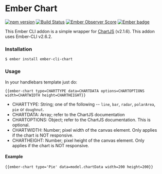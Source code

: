 # Ember Chart
[![npm version](https://badge.fury.io/js/ember-cli-chartjs.svg)](https://badge.fury.io/js/ember-cli-chartjs)
[![Build Status](https://travis-ci.org/busybusy/ember-cli-chartjs.svg?branch=master)](https://travis-ci.org/busybusy/ember-cli-chartjs)
[![Ember Observer Score](https://emberobserver.com/badges/ember-cli-chartjs.svg)](https://emberobserver.com/addons/ember-cli-chartjs)
[![Ember badge][ember-badge]][embadge]

This Ember CLI addon is a simple wrapper for [ChartJS](http://www.chartjs.org/) (v2.1.6). This addon uses Ember-CLI v2.6.2.

### Installation

```
$ ember install ember-cli-chart
```

### Usage

In your handlebars template just do:

```
{{ember-chart type=CHARTTYPE data=CHARTDATA options=CHARTOPTIONS width=CHARTWIDTH height=CHARTHEIGHT}}
```

* CHARTTYPE: String; one of the following -- `line`, `bar`, `radar`, `polarArea`, `pie` or `doughnut`.
* CHARTDATA: Array; refer to the ChartJS documentation
* CHARTOPTIONS: Object; refer to the ChartJS documentation. This is optional.
* CHARTWIDTH: Number; pixel width of the canvas element. Only applies if the chart is NOT responsive.
* CHARTHEIGHT: Number; pixel height of the canvas element. Only applies if the chart is NOT responsive.

#### Example

```
{{ember-chart type='Pie' data=model.chartData width=200 height=200}}
```

[embadge]: http://embadge.io/
[ember-badge]: http://embadge.io/v1/badge.svg?start=2.6.0
